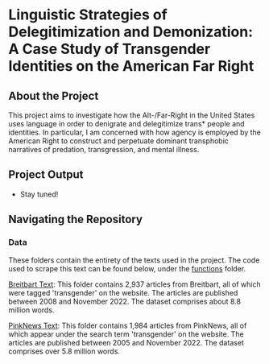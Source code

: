# Linguistic Strategies of Delegitimization and Demonization: A Case Study of Transgender Identities on the American Far Right

## About the Project

This project aims to investigate how the Alt-/Far-Right in the United States uses language in order to denigrate and delegitimize trans* people and identities. In particular, I am concerned with how agency is employed by the American Right to construct and perpetuate dominant transphobic narratives of predation, transgression, and mental illness.

## Project Output

- Stay tuned!

## Navigating the Repository

### Data

These folders contain the entirety of the texts used in the project. The code used to scrape this text can be found below, under the [functions](https://github.com/BranPap/transmedia/tree/main/functions) folder. 

[Breitbart Text](https://github.com/BranPap/transmedia/tree/main/BreitbartText): This folder contains 2,937 articles from Breitbart, all of which  were tagged 'transgender' on the website. The articles are published between 2008 and November 2022. The dataset comprises about 8.8 million words.

[PinkNews Text](https://github.com/BranPap/transmedia/tree/main/PNtext): This folder contains 1,984 articles from PinkNews, all of which appear under the search term 'transgender' on the website. The articles are published between 2005 and November 2022. The dataset comprises over 5.8 million words.